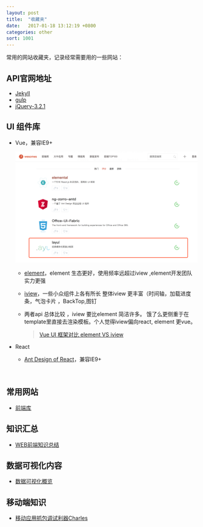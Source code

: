 ```yaml
---
layout: post
title:  "收藏夹"
date:   2017-01-18 13:12:19 +0800
categories: other
sort: 1001
---
```


常用的网站收藏夹，记录经常需要用的一些网站：

## API官网地址

- [Jekyll](https://www.jekyll.com.cn/docs/frontmatter/)
- [gulp](https://www.gulpjs.com.cn/)
- [jQuery-3.2.1](http://jquery.cuishifeng.cn/)




## UI 组件库

- Vue，兼容IE9+

  ![效果图](/assets/js/0501.png)

  - [element](http://element-cn.eleme.io/#/zh-CN)，element 生态更好，使用频率远超过iview ,element开发团队实力更强

  - [iview](https://www.iviewui.com/)，一些小众组件上各有所长 整体iview 更丰富（时间轴，加载进度条，气泡卡片 ，BackTop,图钉

  - 两者api 总体比较 ，iview 要比element 简洁许多。 饿了么更侧重于在template里直接去渲染模板。个人觉得iview偏向react,    element 更vue。

    > [Vue UI 框架对比 element VS iview](https://www.jianshu.com/p/5cee11d69b70)

- React
  - [Ant Design of React](https://ant.design/docs/react/introduce-cn)，兼容IE9+

  ​

## 常用网站

- [前端库](https://www.awesomes.cn/)




## 知识汇总

- [WEB前端知识总结](https://zhuanlan.zhihu.com/p/25334672)




## 数据可视化内容

- [数据可视化概览](https://antv.alipay.com/zh-cn/vis/blog/vis-introduce.html)



## 移动端知识

- [移动应用抓包调试利器Charles](https://www.jianshu.com/p/68684780c1b0)